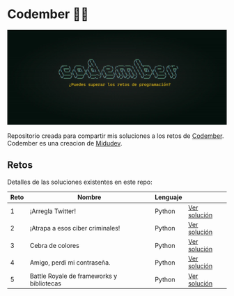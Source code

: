 # Codember 👨‍💻

![Codember](./assets/codember.webp)

Repositorio creada para compartir mis soluciones a los retos de [Codember](https://codember.dev/). Codember es una creacion de [Midudev](https://github.com/midudev).

## Retos

Detalles de las soluciones existentes en este repo:

| Reto     | Nombre                                    | Lenguaje            |                                |
| -------- | --------------------------------          | ------------------- | ------------------------------ |
| 1        | ¡Arregla Twitter!                         | Python              | [Ver solución](./challenge01/) |
| 2        | ¡Atrapa a esos ciber criminales!          | Python              | [Ver solución](./challenge02/) |
| 3        | Cebra de colores                          | Python              | [Ver solución](./challenge03/) |
| 4        | Amigo, perdí mi contraseña.               | Python              | [Ver solución](./challenge04/) |
| 5        | Battle Royale de frameworks y bibliotecas | Python              | [Ver solución](./challenge05/) |
